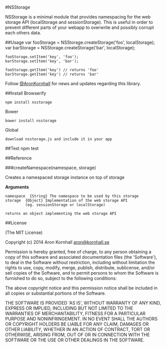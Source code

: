 #NSStorage

NSStorage is a minimal module that provides namespacing for the web storage API
(localStorage and sessionStorage). This is useful in order to prevent different
parts of your webapp to overwrite and possibly corrupt each others data.

##Usage
    var fooStorage = NSStorage.createStorage('foo', localStorage);
    var barStorage = NSStorage.createStorage('bar', localStorage);

    fooStorage.setItem('key', 'foo');
    barStorage.setItem('key', 'bar');

    fooStorage.getItem('key') // returns 'foo'
    barStorage.getItem('key') // returns 'bar'

Follow [@AronKornhall](http://twitter.com/AronKornhall) for news and updates
regarding this library.

##Install
Browserify

    npm install nsstorage

Bower

    bower install nsstorage

Global

    download nsstorage.js and include it in your app

##Test
    npm test

##Reference

###createNamespace(namespace, storage)

Creates a namespaced storage instance on top of storage

__Arguments__
 
    namespace  {String} The namespace to be used by this storage
    storage  {Object} Implementation of the web storage API
             (eg. sessionStorage or localStorage)

    returns an object implementing the web storage API

##License 

(The MIT License)

Copyright (c) 2014 Aron Kornhall <aron@kornhall.se>

Permission is hereby granted, free of charge, to any person obtaining
a copy of this software and associated documentation files (the
'Software'), to deal in the Software without restriction, including
without limitation the rights to use, copy, modify, merge, publish,
distribute, sublicense, and/or sell copies of the Software, and to
permit persons to whom the Software is furnished to do so, subject to
the following conditions:

The above copyright notice and this permission notice shall be
included in all copies or substantial portions of the Software.

THE SOFTWARE IS PROVIDED 'AS IS', WITHOUT WARRANTY OF ANY KIND,
EXPRESS OR IMPLIED, INCLUDING BUT NOT LIMITED TO THE WARRANTIES OF
MERCHANTABILITY, FITNESS FOR A PARTICULAR PURPOSE AND NONINFRINGEMENT.
IN NO EVENT SHALL THE AUTHORS OR COPYRIGHT HOLDERS BE LIABLE FOR ANY
CLAIM, DAMAGES OR OTHER LIABILITY, WHETHER IN AN ACTION OF CONTRACT,
TORT OR OTHERWISE, ARISING FROM, OUT OF OR IN CONNECTION WITH THE
SOFTWARE OR THE USE OR OTHER DEALINGS IN THE SOFTWARE.
